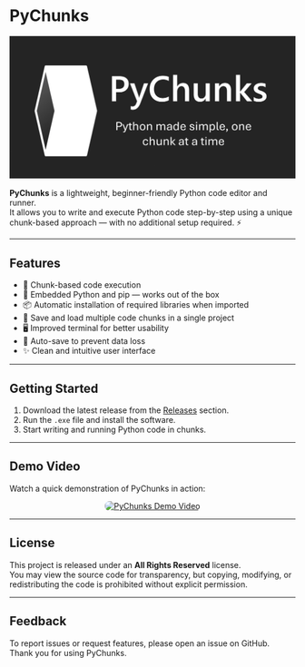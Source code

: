 # PyChunks

<p align="center">
  <img src="docs/banner.png" alt="PyChunks Banner" width="1000">
</p>

**PyChunks** is a lightweight, beginner-friendly Python code editor and runner.  
It allows you to write and execute Python code step-by-step using a unique chunk-based approach — with no additional setup required. ⚡

---

## Features

- 🧩 Chunk-based code execution  
- 🐍 Embedded Python and pip — works out of the box  
- 📦 Automatic installation of required libraries when imported  
- 💾 Save and load multiple code chunks in a single project  
- 🖥️ Improved terminal for better usability  
- 🔄 Auto-save to prevent data loss  
- ✨ Clean and intuitive user interface  

---

## Getting Started

1. Download the latest release from the [Releases](../../releases) section.  
2. Run the `.exe` file and install the software.  
3. Start writing and running Python code in chunks.

---

## Demo Video

Watch a quick demonstration of PyChunks in action:
<p align="center">
  <a href="https://www.youtube.com/watch?v=kwh2PgEzNso" target="_blank" rel="noopener noreferrer">
    <img src="https://img.youtube.com/vi/kwh2PgEzNso/maxresdefault.jpg" alt="PyChunks Demo Video" width="600" style="border-radius:8px;"/>
  </a>
</p>


---

## License

This project is released under an **All Rights Reserved** license.  
You may view the source code for transparency, but copying, modifying, or redistributing the code is prohibited without explicit permission.

---

## Feedback

To report issues or request features, please open an issue on GitHub.  
Thank you for using PyChunks.
